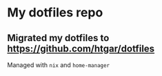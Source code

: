 # My dotfiles repo

## Migrated my dotfiles to <https://github.com/htgar/dotfiles>
Managed with `nix` and `home-manager`

